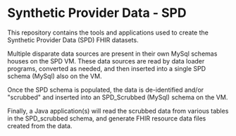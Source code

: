 # Synthetic Provider Data - SPD

This repository contains the tools and applications used to create the Synthetic Provider Data (SPD) FHIR datasets.

Multiple disparate data sources are present in their own MySql schemas houses on the SPD VM.  These data sources are read by data loader programs, converted as needed, and then inserted into a single SPD schema (MySql) also on the VM.

Once the SPD schema is populated, the data is de-identified and/or "scrubbed" and inserted into an SPD_Scrubbed (MySql) schema on the VM.

Finally, a Java application(s) will read the scrubbed data from various tables in the SPD_scrubbed schema, and generate FHIR resource data files created from the data.
